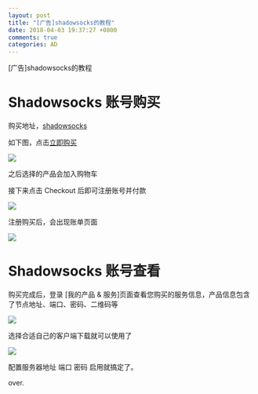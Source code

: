 ```yaml
---
layout: post
title: "[广告]shadowsocks的教程"
date: 2018-04-03 19:37:27 +0800
comments: true
categories: AD
---
```


[广告]shadowsocks的教程
<!-- more -->

# Shadowsocks 账号购买

购买地址，[shadowsocks](https://portal.shadowsocks.to/aff.php?aff=12091)

如下图，点击[立即购买](https://portal.shadowsocks.to/aff.php?aff=12091)

![](https://ooo.0o0.ooo/2017/01/04/586d05895415d.png)

之后选择的产品会加入购物车

接下来点击 Checkout 后即可注册账号并付款

![](https://ooo.0o0.ooo/2017/01/04/586d05b8763f6.png)

注册购买后，会出现账单页面

![](https://ooo.0o0.ooo/2017/01/04/586d05dcc3708.png)

# Shadowsocks 账号查看

购买完成后，登录 [我的产品 & 服务]页面查看您购买的服务信息，产品信息包含了节点地址、端口、密码、二维码等

![](https://ooo.0o0.ooo/2017/01/04/586d061ebb51f.png)

选择合适自己的客户端下载就可以使用了

![](http://img-blog.csdn.net/20180314114610399?watermark/2/text/Ly9ibG9nLmNzZG4ubmV0L3NpbmF0XzI5ODQzNTQ3/font/5a6L5L2T/fontsize/400/fill/I0JBQkFCMA==/dissolve/70)

配置服务器地址 端口 密码 启用就搞定了。

over.
